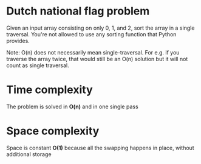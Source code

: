 # Dutch national flag problem 

Given an input array consisting on only 0, 1, and 2, sort the array in a single traversal. You're not allowed to use any sorting function that Python provides.

Note: O(n) does not necessarily mean single-traversal. For e.g. if you traverse the array twice, that would still be an O(n) solution but it will not count as single traversal.

# Time complexity

The problem is solved in **O(n)** and in one single pass

# Space complexity

Space is constant **O(1)** because all the swapping happens in place, without additional storage